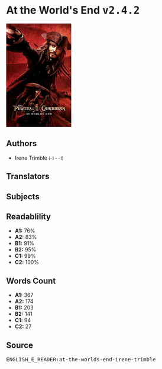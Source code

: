 # At the World's End <kbd>v2.4.2</kbd>

![](./cover.medium.jpg "")

## Authors


 - Irene Trimble <small>(-1 - -1)</small>

## Translators



## Subjects



## Readablility


 - **A1:** 76%
 - **A2:** 83%
 - **B1:** 91%
 - **B2:** 95%
 - **C1:** 99%
 - **C2:** 100%

## Words Count


 - **A1:** 367
 - **A2:** 174
 - **B1:** 203
 - **B2:** 141
 - **C1:** 94
 - **C2:** 27

## Source


<kbd>ENGLISH_E_READER:at-the-worlds-end-irene-trimble</kbd>
